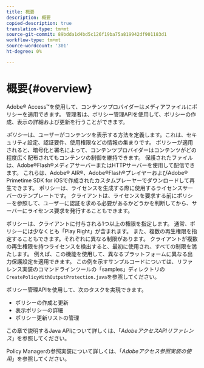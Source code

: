 ```yaml
---
title: 概要
description: 概要
copied-description: true
translation-type: tm+mt
source-git-commit: 89bdda1d4bd5c126f19ba75a819942df901183d1
workflow-type: tm+mt
source-wordcount: '301'
ht-degree: 0%

---
```



# 概要{#overview}

Adobe® Access™を使用して、コンテンツプロバイダーはメディアファイルにポリシーを適用できます。 管理者は、ポリシー管理APIを使用して、ポリシーの作成、表示の詳細および更新を行うことができます。

*ポリシー*&#x200B;は、ユーザーがコンテンツを表示する方法を定義します。これは、セキュリティ設定、認証要件、使用権限などの情報の集まりです。 ポリシーが適用されると、暗号化と署名によって、コンテンツプロバイダーはコンテンツがどの程度広く配布されてもコンテンツの制御を維持できます。 保護されたファイルは、Adobe®Flash®メディアサーバーまたはHTTPサーバーを使用して配信できます。 これらは、Adobe® AIR®、Adobe®Flash®プレイヤーおよびAdobe® Primetime SDK for iOSで作成されたカスタムプレーヤーでダウンロードして再生できます。 ポリシーは、ライセンスを生成する際に使用するライセンスサーバーのテンプレートです。 クライアントは、ライセンスを要求する前にポリシーを参照して、ユーザーに認証を求める必要があるかどうかを判断してから、サーバーにライセンス要求を発行することもできます。

ポリシーは、クライアントに付与される1つ以上の権限を指定します。 通常、ポリシーには少なくとも「Play Right」が含まれます。 また、複数の再生権限を指定することもできます。それぞれに異なる制限があります。 クライアントが複数の再生権限を持つライセンスを検出すると、最初に使用され、すべての制限を満たします。 例えば、この機能を使用して、異なるプラットフォームに異なる出力保護設定を適用できます。 この例を示すサンプルコードについては、リファレンス実装のコマンドラインツールの「samples」ディレクトリの`CreatePolicyWithOutputProtection.java`を参照してください。

ポリシー管理APIを使用して、次のタスクを実現できます。

* ポリシーの作成と更新
* 表示ポリシーの詳細
* ポリシー更新リストの管理

この章で説明するJava APIについて詳しくは、「*AdobeアクセスAPIリファレンス*」を参照してください。

Policy Managerの参照実装について詳しくは、「*Adobeアクセス参照実装の使用*」を参照してください。
